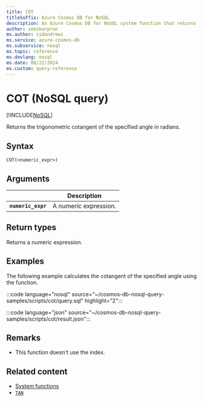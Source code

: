 ```yaml
---
title: COT
titleSuffix: Azure Cosmos DB for NoSQL
description: An Azure Cosmos DB for NoSQL system function that returns the trigonometric cotangent of the specified angle.
author: seesharprun
ms.author: sidandrews
ms.service: azure-cosmos-db
ms.subservice: nosql
ms.topic: reference
ms.devlang: nosql
ms.date: 08/22/2024
ms.custom: query-reference
---
```


# COT (NoSQL query)

[!INCLUDE[NoSQL](../../includes/appliesto-nosql.md)]

Returns the trigonometric cotangent of the specified angle in radians.
  
## Syntax
  
```nosql
COT(<numeric_expr>)  
```  
  
## Arguments

| | Description |
| --- | --- |
| **`numeric_expr`** | A numeric expression. |
  
## Return types
  
Returns a numeric expression.  
  
## Examples

The following example calculates the cotangent of the specified angle using the function.

:::code language="nosql" source="~/cosmos-db-nosql-query-samples/scripts/cot/query.sql" highlight="2":::

:::code language="json" source="~/cosmos-db-nosql-query-samples/scripts/cot/result.json":::

## Remarks

- This function doesn't use the index.

## Related content

- [System functions](system-functions.yml)
- [`TAN`](tan.md)
